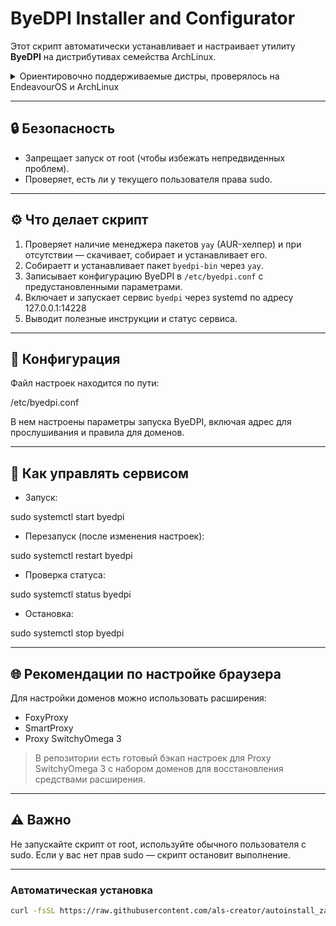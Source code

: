 # ByeDPI Installer and Configurator

Этот скрипт автоматически устанавливает и настраивает утилиту **ByeDPI** на дистрибутивах семейства ArchLinux.

<details>
  <summary>Ориентировочно поддерживаемые дистры, проверялось на EndeavourOS и ArchLinux</summary>

- ArcoLinux  
- Arch Linux  
- Carli  
- Alci  
- Ariser  
- EndeavourOS  
- Garuda  
- Manjaro  
- RebornOS  
- Archcraft  
- CachyOS  
- Archman  
- Biglinux  
- Artix  
- ParchLinux  
- StormOS  
- Mabox  
- ArchBang  
- Crystal Linux  
- Liya  
- Bluestar Linux  
- Calam-Arch-Installer  

_Скрипт ориентирован на скачивание из репозитория ArchLinux пакета byedpi-bin через yay и установку готовых конфигов для моего провайдера. Если репозитории ArchLinux не менялись, проблем быть не должно. Для других дистров можно форкнуть и адаптировать под свой пакетный менеджер, предварительно проверив пути установки и конфиги._

</details>

---

## 🔒 Безопасность

- Запрещает запуск от root (чтобы избежать непредвиденных проблем).  
- Проверяет, есть ли у текущего пользователя права sudo.

---

## ⚙️ Что делает скрипт

1. Проверяет наличие менеджера пакетов `yay` (AUR-хелпер) и при отсутствии — скачивает, собирает и устанавливает его.  
2. Собираетт и устанавливает пакет `byedpi-bin` через `yay`.  
3. Записывает конфигурацию ByeDPI в `/etc/byedpi.conf` с предустановленными параметрами.  
4. Включает и запускает сервис `byedpi` через systemd по адресу 127.0.0.1:14228
5. Выводит полезные инструкции и статус сервиса.

---

## 📝 Конфигурация

Файл настроек находится по пути:


/etc/byedpi.conf

В нем настроены параметры запуска ByeDPI, включая адрес для прослушивания и правила для доменов.

---

## 🚀 Как управлять сервисом

- Запуск:


sudo systemctl start byedpi

- Перезапуск (после изменения настроек):


sudo systemctl restart byedpi

- Проверка статуса:


sudo systemctl status byedpi

- Остановка:


sudo systemctl stop byedpi

---

## 🌐 Рекомендации по настройке браузера

Для настройки доменов можно использовать расширения:

- FoxyProxy  
- SmartProxy  
- Proxy SwitchyOmega 3  

> В репозитории есть готовый бэкап настроек для Proxy SwitchyOmega 3 с набором доменов для восстановления средствами расширения.

---

## ⚠️ Важно

Не запускайте скрипт от root, используйте обычного пользователя с sudo. Если у вас нет прав sudo — скрипт остановит выполнение.

---
### Автоматическая установка

```bash
curl -fsSL https://raw.githubusercontent.com/als-creator/autoinstall_zapret_archlinux/main/autoinstall_zapret_archlinux.sh | sh
```
